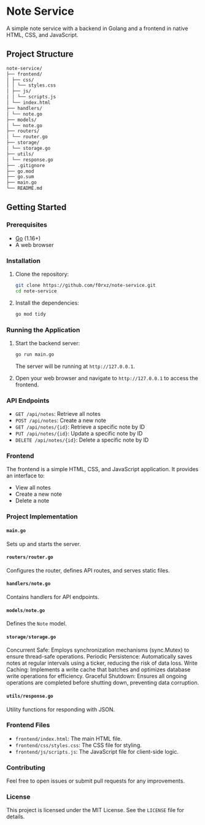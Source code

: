 # Note Service

A simple note service with a backend in Golang and a frontend in native HTML, CSS, and JavaScript.

## Project Structure
```bash
note-service/
├── frontend/
│ ├── css/
│ │ └── styles.css
│ ├── js/
│ │ └── scripts.js
│ └── index.html
├── handlers/
│ └── note.go
├── models/
│ └── note.go
├── routers/
│ └── router.go
├── storage/
│ └── storage.go
├── utils/
│ └── response.go
├── .gitignore
├── go.mod
├── go.sum
├── main.go
└── README.md
```
## Getting Started

### Prerequisites

- [Go](https://golang.org/doc/install) (1.16+)
- A web browser

### Installation

1. Clone the repository:

    ```bash
    git clone https://github.com/f0rxz/note-service.git
    cd note-service
    ```

2. Install the dependencies:

    ```bash
    go mod tidy
    ```

### Running the Application

1. Start the backend server:

    ```bash
    go run main.go
    ```

    The server will be running at `http://127.0.0.1`.

2. Open your web browser and navigate to `http://127.0.0.1` to access the frontend.

### API Endpoints

- `GET /api/notes`: Retrieve all notes
- `POST /api/notes`: Create a new note
- `GET /api/notes/{id}`: Retrieve a specific note by ID
- `PUT /api/notes/{id}`: Update a specific note by ID
- `DELETE /api/notes/{id}`: Delete a specific note by ID

### Frontend

The frontend is a simple HTML, CSS, and JavaScript application. It provides an interface to:

- View all notes
- Create a new note
- Delete a note

### Project Implementation

#### `main.go`

Sets up and starts the server.

#### `routers/router.go`

Configures the router, defines API routes, and serves static files.

#### `handlers/note.go`

Contains handlers for API endpoints.

#### `models/note.go`

Defines the `Note` model.

#### `storage/storage.go`

Concurrent Safe: Employs synchronization mechanisms (sync.Mutex) to ensure thread-safe operations.
Periodic Persistence: Automatically saves notes at regular intervals using a ticker, reducing the risk of data loss.
Write Caching: Implements a write cache that batches and optimizes database write operations for efficiency.
Graceful Shutdown: Ensures all ongoing operations are completed before shutting down, preventing data corruption.

#### `utils/response.go`

Utility functions for responding with JSON.

### Frontend Files

- `frontend/index.html`: The main HTML file.
- `frontend/css/styles.css`: The CSS file for styling.
- `frontend/js/scripts.js`: The JavaScript file for client-side logic.

### Contributing

Feel free to open issues or submit pull requests for any improvements.

### License

This project is licensed under the MIT License. See the `LICENSE` file for details.
